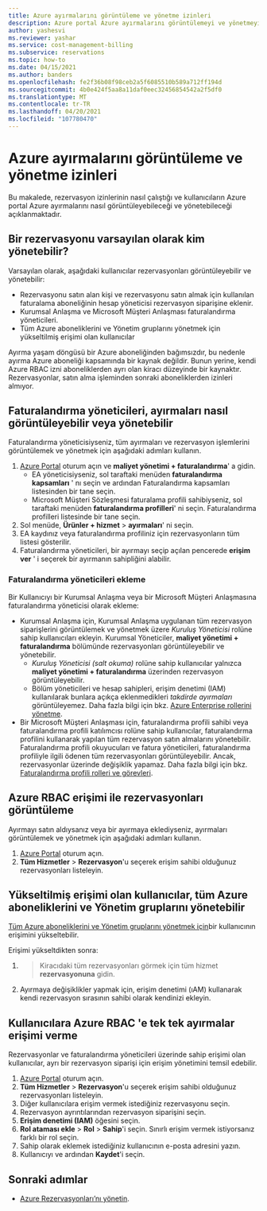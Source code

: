```yaml
---
title: Azure ayırmalarını görüntüleme ve yönetme izinleri
description: Azure portal Azure ayırmalarını görüntülemeyi ve yönetmeyi öğrenin.
author: yashesvi
ms.reviewer: yashar
ms.service: cost-management-billing
ms.subservice: reservations
ms.topic: how-to
ms.date: 04/15/2021
ms.author: banders
ms.openlocfilehash: fe2f36b08f98ceb2a5f6085510b589a712ff194d
ms.sourcegitcommit: 4b0e424f5aa8a11daf0eec32456854542a2f5df0
ms.translationtype: MT
ms.contentlocale: tr-TR
ms.lasthandoff: 04/20/2021
ms.locfileid: "107780470"
---
```

# <a name="permissions-to-view-and-manage-azure-reservations"></a>Azure ayırmalarını görüntüleme ve yönetme izinleri

Bu makalede, rezervasyon izinlerinin nasıl çalıştığı ve kullanıcıların Azure portal Azure ayırmalarını nasıl görüntüleyebileceği ve yönetebileceği açıklanmaktadır.

## <a name="who-can-manage-a-reservation-by-default"></a>Bir rezervasyonu varsayılan olarak kim yönetebilir?

Varsayılan olarak, aşağıdaki kullanıcılar rezervasyonları görüntüleyebilir ve yönetebilir:

- Rezervasyonu satın alan kişi ve rezervasyonu satın almak için kullanılan faturalama aboneliğinin hesap yöneticisi rezervasyon siparişine eklenir.
- Kurumsal Anlaşma ve Microsoft Müşteri Anlaşması faturalandırma yöneticileri.
- Tüm Azure aboneliklerini ve Yönetim gruplarını yönetmek için yükseltilmiş erişimi olan kullanıcılar

Ayırma yaşam döngüsü bir Azure aboneliğinden bağımsızdır, bu nedenle ayırma Azure aboneliği kapsamında bir kaynak değildir. Bunun yerine, kendi Azure RBAC izni aboneliklerden ayrı olan kiracı düzeyinde bir kaynaktır. Rezervasyonlar, satın alma işleminden sonraki aboneliklerden izinleri almıyor.

## <a name="how-billing-administrators-can-view-or-manage-reservations"></a>Faturalandırma yöneticileri, ayırmaları nasıl görüntüleyebilir veya yönetebilir

Faturalandırma yöneticisiyseniz, tüm ayırmaları ve rezervasyon işlemlerini görüntülemek ve yönetmek için aşağıdaki adımları kullanın.

1. [Azure Portal](https://portal.azure.com) oturum açın ve **maliyet yönetimi + faturalandırma**' a gidin.
    - EA yöneticisiyseniz, sol taraftaki menüden **faturalandırma kapsamları** ' nı seçin ve ardından Faturalandırma kapsamları listesinden bir tane seçin.
    - Microsoft Müşteri Sözleşmesi faturalama profili sahibiyseniz, sol taraftaki menüden **faturalandırma profilleri**' ni seçin. Faturalandırma profilleri listesinde bir tane seçin.
1. Sol menüde, **Ürünler + hizmet**  >  **ayırmaları**' ni seçin.
1. EA kaydınız veya faturalandırma profiliniz için rezervasyonların tüm listesi gösterilir.
1. Faturalandırma yöneticileri, bir ayırmayı seçip açılan pencerede **erişim ver** ' i seçerek bir ayırmanın sahipliğini alabilir.

### <a name="how-to-add-billing-administrators"></a>Faturalandırma yöneticileri ekleme

Bir Kullanıcıyı bir Kurumsal Anlaşma veya bir Microsoft Müşteri Anlaşmasına faturalandırma yöneticisi olarak ekleme:

- Kurumsal Anlaşma için, Kurumsal Anlaşma uygulanan tüm rezervasyon siparişlerini görüntülemek ve yönetmek üzere _Kuruluş Yöneticisi_  rolüne sahip kullanıcıları ekleyin. Kurumsal Yöneticiler, **maliyet yönetimi + faturalandırma** bölümünde rezervasyonları görüntüleyebilir ve yönetebilir.
    - _Kuruluş Yöneticisi (salt okuma)_ rolüne sahip kullanıcılar yalnızca **maliyet yönetimi + faturalandırma** üzerinden rezervasyon görüntüleyebilir. 
    - Bölüm yöneticileri ve hesap sahipleri, erişim denetimi (IAM) kullanılarak bunlara açıkça eklenmedikleri _takdirde ayırmaları_ görüntüleyemez. Daha fazla bilgi için bkz. [Azure Enterprise rollerini yönetme](../manage/understand-ea-roles.md).
- Bir Microsoft Müşteri Anlaşması için, faturalandırma profili sahibi veya faturalandırma profili katılımcısı rolüne sahip kullanıcılar, faturalandırma profilini kullanarak yapılan tüm rezervasyon satın almalarını yönetebilir. Faturalandırma profili okuyucuları ve fatura yöneticileri, faturalandırma profiliyle ilgili ödenen tüm rezervasyonları görüntüleyebilir. Ancak, rezervasyonlar üzerinde değişiklik yapamaz.
    Daha fazla bilgi için bkz. [Faturalandırma profili rolleri ve görevleri](../manage/understand-mca-roles.md#billing-profile-roles-and-tasks).

## <a name="view-reservations-with-azure-rbac-access"></a>Azure RBAC erişimi ile rezervasyonları görüntüleme

Ayırmayı satın aldıysanız veya bir ayırmaya eklediyseniz, ayırmaları görüntülemek ve yönetmek için aşağıdaki adımları kullanın.

1. [Azure Portal](https://portal.azure.com) oturum açın.
1. **Tüm Hizmetler** > **Rezervasyon**'u seçerek erişim sahibi olduğunuz rezervasyonları listeleyin.

## <a name="users-with-elevated-access-can-manage-all-azure-subscriptions-and-management-groups"></a>Yükseltilmiş erişimi olan kullanıcılar, tüm Azure aboneliklerini ve Yönetim gruplarını yönetebilir

[Tüm Azure aboneliklerini ve Yönetim gruplarını yönetmek için](../../role-based-access-control/elevate-access-global-admin.md?toc=/azure/cost-management-billing/reservations/toc.json)bir kullanıcının erişimini yükseltebilir.

Erişimi yükseltdikten sonra:

1.   >  Kiracıdaki tüm rezervasyonları görmek için tüm hizmet **rezervasyonuna** gidin.
1. Ayırmaya değişiklikler yapmak için, erişim denetimi (ıAM) kullanarak kendi rezervasyon sırasının sahibi olarak kendinizi ekleyin.

## <a name="give-users-azure-rbac-access-to-individual-reservations"></a>Kullanıcılara Azure RBAC 'e tek tek ayırmalar erişimi verme

Rezervasyonlar ve faturalandırma yöneticileri üzerinde sahip erişimi olan kullanıcılar, ayrı bir rezervasyon siparişi için erişim yönetimini temsil edebilir.

1. [Azure Portal](https://portal.azure.com) oturum açın.
1. **Tüm Hizmetler** > **Rezervasyon**'u seçerek erişim sahibi olduğunuz rezervasyonları listeleyin.
1. Diğer kullanıcılara erişim vermek istediğiniz rezervasyonu seçin.
1. Rezervasyon ayrıntılarından rezervasyon siparişini seçin.
1. **Erişim denetimi (IAM)** öğesini seçin.
1. **Rol ataması ekle** > **Rol** > **Sahip**'i seçin. Sınırlı erişim vermek istiyorsanız farklı bir rol seçin.
1. Sahip olarak eklemek istediğiniz kullanıcının e-posta adresini yazın.
1. Kullanıcıyı ve ardından **Kaydet**'i seçin.

## <a name="next-steps"></a>Sonraki adımlar

- [Azure Rezervasyonları’nı yönetin](manage-reserved-vm-instance.md).